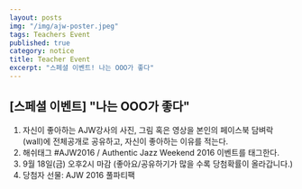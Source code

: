 ```yaml
---
layout: posts
img: "/img/ajw-poster.jpeg"
tags: Teachers Event
published: true
category: notice
title: Teacher Event
excerpt: "스페셜 이벤트! 나는 OOO가 좋다"
---
```


## [스페셜 이벤트] "나는 OOO가 좋다"

1. 자신이 좋아하는 AJW강사의 사진, 그림 혹은 영상을 본인의 페이스북 담벼락(wall)에 전체공개로 공유하고, 자신이 좋아하는 이유를 적는다.
2. 해쉬태그 ‪#‎AJW2016‬ / Authentic Jazz Weekend 2016 이벤트를 태그한다.
3. 9월 18일(금) 오후2시 마감 (좋아요/공유하기가 많을 수록 당첨확률이 올라갑니다.)
4. 당첨자 선물: AJW 2016 풀파티팩
